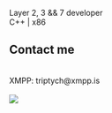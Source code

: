 Layer 2, 3 && 7 developer
<br>
C++ | x86

## Contact me
<br>
XMPP: triptych@xmpp.is
<br>
<br>
<a href="https://github.com/anuraghazra/github-readme-stats"><img align="center" src="https://github-readme-stats.vercel.app/api/top-langs/?username=0xby73&layout=compact&theme=buefy&hide_border=true" /></a> 
